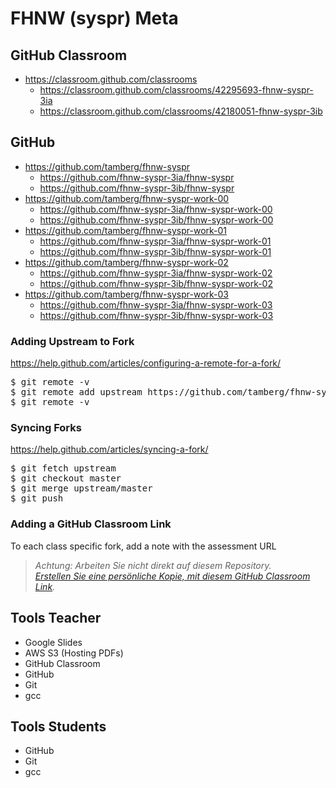 # FHNW (syspr) Meta

## GitHub Classroom
* https://classroom.github.com/classrooms
  * https://classroom.github.com/classrooms/42295693-fhnw-syspr-3ia
  * https://classroom.github.com/classrooms/42180051-fhnw-syspr-3ib

## GitHub
* https://github.com/tamberg/fhnw-syspr
  * https://github.com/fhnw-syspr-3ia/fhnw-syspr
  * https://github.com/fhnw-syspr-3ib/fhnw-syspr
* https://github.com/tamberg/fhnw-syspr-work-00
  * https://github.com/fhnw-syspr-3ia/fhnw-syspr-work-00
  * https://github.com/fhnw-syspr-3ib/fhnw-syspr-work-00
* https://github.com/tamberg/fhnw-syspr-work-01
  * https://github.com/fhnw-syspr-3ia/fhnw-syspr-work-01
  * https://github.com/fhnw-syspr-3ib/fhnw-syspr-work-01
* https://github.com/tamberg/fhnw-syspr-work-02
  * https://github.com/fhnw-syspr-3ia/fhnw-syspr-work-02
  * https://github.com/fhnw-syspr-3ib/fhnw-syspr-work-02
* https://github.com/tamberg/fhnw-syspr-work-03
  * https://github.com/fhnw-syspr-3ia/fhnw-syspr-work-03
  * https://github.com/fhnw-syspr-3ib/fhnw-syspr-work-03

### Adding Upstream to Fork
https://help.github.com/articles/configuring-a-remote-for-a-fork/
<pre>$ git remote -v
$ git remote add upstream https://github.com/tamberg/fhnw-syspr-...
$ git remote -v</pre>

### Syncing Forks
https://help.github.com/articles/syncing-a-fork/
<pre>$ git fetch upstream
$ git checkout master
$ git merge upstream/master
$ git push</pre>

### Adding a GitHub Classroom Link
To each class specific fork, add a note with the assessment URL
> *Achtung: Arbeiten Sie nicht direkt auf diesem Repository.*<br/>
> *[Erstellen Sie eine persönliche Kopie, mit diesem GitHub Classroom Link](https://classroom.github.com/a/TODO).*

## Tools Teacher
* Google Slides
* AWS S3 (Hosting PDFs)
* GitHub Classroom
* GitHub
* Git
* gcc

## Tools Students
* GitHub
* Git
* gcc
